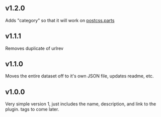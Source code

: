 ## v1.2.0
Adds "category" so that it will work on [postcss.parts](http://postcss.parts)

## v1.1.1
Removes duplicate of urlrev

## v1.1.0
Moves the entire dataset off to it's own JSON file, updates readme, etc.

## v1.0.0
Very simple version 1, just includes the name, description, and link to the plugin. tags to come later.